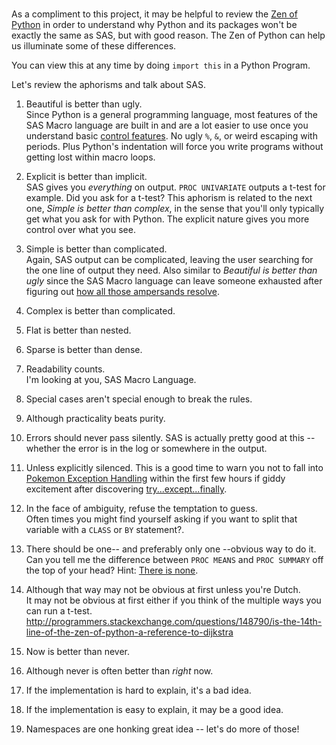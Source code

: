 ###
As a compliment to this project, it may be helpful to review the [Zen of Python](https://www.python.org/dev/peps/pep-0020/) in order to understand why Python and its packages won't be exactly the same as SAS, but with good reason. The Zen of Python can help us illuminate some of these differences.

You can view this at any time by doing `import this` in a Python Program.

Let's review the aphorisms and talk about SAS.

1. Beautiful is better than ugly.  
Since Python is a general programming language, most features of the SAS Macro language are built in and are a lot easier to use once you understand basic [control features](https://docs.python.org/2/tutorial/controlflow.html). No  ugly `%`, `&`, or weird escaping with periods. Plus Python's indentation will force you write programs without getting lost within macro loops.

2. Explicit is better than implicit.  
SAS gives you *everything* on output. `PROC UNIVARIATE` outputs a t-test for example. Did you ask for a t-test? This aphorism is related to the next one, *Simple is better than complex*, in the sense that you'll only typically get what you ask for with Python. The explicit nature gives you more control over what you see.

3. Simple is better than complicated.  
Again, SAS output can be complicated, leaving the user searching for the one line of output they need. Also similar to *Beautiful is better than ugly* since the SAS Macro language can leave someone exhausted after figuring out [how all those ampersands resolve](http://stackoverflow.com/questions/22903856/sas-macro-ampersand). 

4. Complex is better than complicated.  


5. Flat is better than nested.  

6. Sparse is better than dense.  
7. Readability counts.  
I'm looking at you, SAS Macro Language.

8. Special cases aren't special enough to break the rules.  

9. Although practicality beats purity.  


10. Errors should never pass silently.
SAS is actually pretty good at this -- whether the error is in the log or somewhere in the output.  
11. Unless explicitly silenced.
This is a good time to warn you not to fall into [Pokemon Exception Handling](http://stackoverflow.com/questions/10594113/bad-idea-to-catch-all-exceptions-in-python) within the first few hours if giddy excitement after discovering [try...except...finally](https://wiki.python.org/moin/HandlingExceptions).

12. In the face of ambiguity, refuse the temptation to guess.  
Often times you might find yourself asking if you want to split that variable with a `CLASS` or `BY` statement?. 
13. There should be one-- and preferably only one --obvious way to do it. 
Can you tell me the difference between `PROC MEANS` and `PROC SUMMARY` off the top of your head? Hint: [There is none](http://support.sas.com/documentation/cdl/en/proc/61895/HTML/default/viewer.htm#a002473735.htm).

14. Although that way may not be obvious at first unless you're Dutch.  
It may not be obvious at first either if you think of the multiple ways you can run a t-test.
http://programmers.stackexchange.com/questions/148790/is-the-14th-line-of-the-zen-of-python-a-reference-to-dijkstra  
15. Now is better than never.  
16. Although never is often better than *right* now.  
17. If the implementation is hard to explain, it's a bad idea.  
18. If the implementation is easy to explain, it may be a good idea.  
19. Namespaces are one honking great idea -- let's do more of those!  
